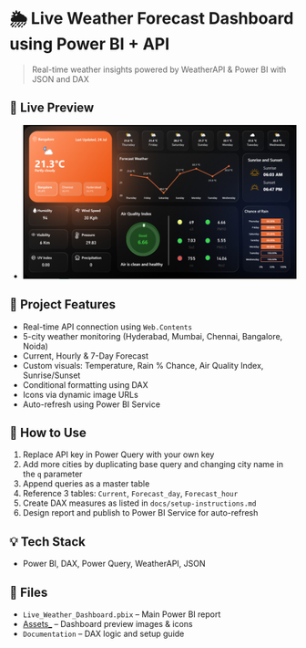 # 🌦️ Live Weather Forecast Dashboard using Power BI + API

> Real-time weather insights powered by WeatherAPI & Power BI with JSON and DAX

## 🔗 Live Preview
- ![Dashboard Screenshot](Assets_/dashboard-preview.png)

## 📌 Project Features
- Real-time API connection using `Web.Contents`
- 5-city weather monitoring (Hyderabad, Mumbai, Chennai, Bangalore, Noida)
- Current, Hourly & 7-Day Forecast
- Custom visuals: Temperature, Rain % Chance, Air Quality Index, Sunrise/Sunset
- Conditional formatting using DAX
- Icons via dynamic image URLs
- Auto-refresh using Power BI Service

## 🔧 How to Use
1. Replace API key in Power Query with your own key
2. Add more cities by duplicating base query and changing city name in the `q` parameter
3. Append queries as a master table
4. Reference 3 tables: `Current`, `Forecast_day`, `Forecast_hour`
5. Create DAX measures as listed in `docs/setup-instructions.md`
6. Design report and publish to Power BI Service for auto-refresh

## 💡 Tech Stack
- Power BI, DAX, Power Query, WeatherAPI, JSON

## 📂 Files
- `Live_Weather_Dashboard.pbix` – Main Power BI report
- [Assets_](Assets_) – Dashboard preview images & icons
- `Documentation` – DAX logic and setup guide

